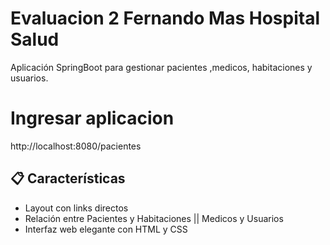 # Evaluacion 2 Fernando Mas Hospital Salud
Aplicación SpringBoot para gestionar pacientes ,medicos, habitaciones y usuarios.

# Ingresar aplicacion
http://localhost:8080/pacientes

## 📋 Características
- Layout con links directos
- Relación entre Pacientes y  Habitaciones || Medicos y Usuarios
- Interfaz web elegante con HTML y CSS

